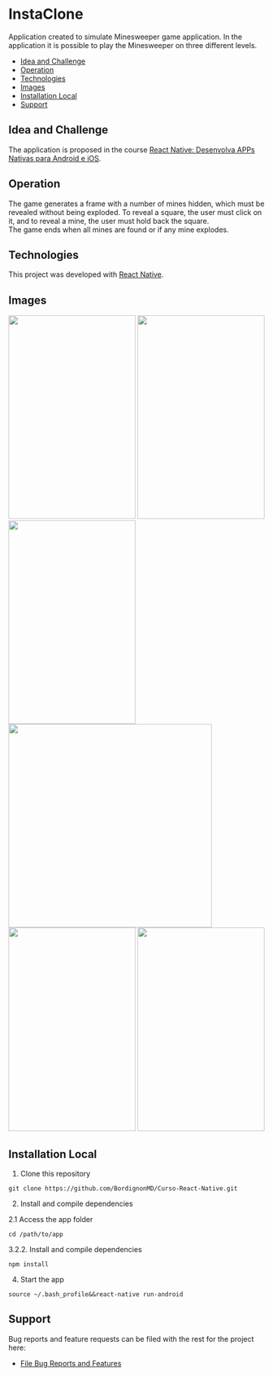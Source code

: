 # InstaClone

Application created to simulate Minesweeper game application. In the application it is possible to play the Minesweeper on three different levels.

  * [Idea and Challenge](#Idea-and-Challenge)
  * [Operation](#Operation)
  * [Technologies](#Technologies)
  * [Images](#Images)
  * [Installation Local](#Installation-Local)
  * [Support](#Support)

## Idea and Challenge

  The application is proposed in the course <a href="https://www.udemy.com/share/101Waw3@viyGN5mDAvs7buisoVoAKc7jlxNH1V72fd5gzjG3kgKFXPle09Oj0pO2FlKuqBx3/" target="_ublank">React Native: Desenvolva APPs Nativas para Android e iOS</a>.

## Operation

  The game generates a frame with a number of mines hidden, which must be revealed without being exploded. To reveal a square, the user must click on it, and to reveal a mine, the user must hold back the square.  
  The game ends when all mines are found or if any mine explodes.

## Technologies

This project was developed with [React Native](https://reactnative.dev/).

## Images

<img src="https://user-images.githubusercontent.com/33905274/223114590-ec6a22ea-f619-4437-8289-20a9aec0d15a.png" width="250" height="400"> <img src="https://user-images.githubusercontent.com/33905274/223114613-4f13ea59-98fa-431f-9479-1596e76dcfae.png" width="250" height="400">
<img src="https://user-images.githubusercontent.com/33905274/223114645-ac275290-faa2-4cfb-a683-2f0e1829c1f4.png" width="250" height="400">
<img src="https://user-images.githubusercontent.com/33905274/223114664-c7d4ddfd-b5a4-466e-a470-6abd71d75cdb.png" widht="250" height="400">
<img src="https://user-images.githubusercontent.com/33905274/223114678-5cdcf04d-0c95-4d80-a305-d9d29dfddd5d.png" width="250" height="400">
<img src="https://user-images.githubusercontent.com/33905274/223114697-27014bad-922b-44f1-a18c-6d7a11674ab3.png" width="250" height="400">

## Installation Local

1. Clone this repository

```
git clone https://github.com/BordignonMD/Curso-React-Native.git
```

2. Install and compile dependencies

2.1 Access the app folder

```
cd /path/to/app
```

3.2.2. Install and compile dependencies

```
npm install
```

4. Start the app

```
source ~/.bash_profile&&react-native run-android
```

## Support

Bug reports and feature requests can be filed with the rest for the project here:

  * [File Bug Reports and Features](https://github.com/BordignonMD/Curso-React-Native/issues)
